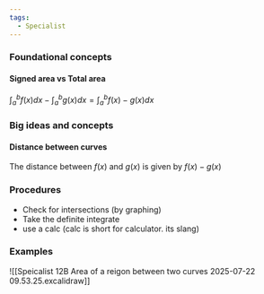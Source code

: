```yaml
---
tags:
  - Specialist
---
```

### Foundational concepts
#### Signed area vs Total area 
$\int ^b _a f(x) dx - \int ^b_a g(x) dx = \int ^b _a f(x) - g(x) dx$

### Big ideas and concepts
#### Distance between curves
The distance between $f(x)$ and $g(x)$ is given by $f(x)-g(x)$

### Procedures
- Check for intersections (by graphing)
- Take the definite integrate 
- use a calc (calc is short for calculator. its slang)

### Examples
![[Speicalist 12B Area of a reigon between two curves 2025-07-22 09.53.25.excalidraw]]
